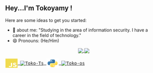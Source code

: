 ## Hey...I'm Tokoyamy !

Here are some ideas to get you started:
- 💬 about me: "Studying in the area of information security. I have a career in the field of technology."
- 😄 Pronouns: (He/Him)
<!--
Here are some ideas to get you started:
- 🔭 I’m currently working on script in python
- 🌱 I’m currently learning ...
- 👯 I’m looking to collaborate on ...
- 🤔 I’m looking for help with ...
- 💬 Ask me about ...
- 📫 How to reach me: ...
- 😄 Pronouns: ...
- ⚡ Fun fact: ...
-->


<div align="center">
  <a href="https://github.com/tokoyamy">
  <img align="center" height="150em" src="https://github-readme-stats.vercel.app/api?username=Tokoyamy&show_icons=true&theme=dark&include_all_commits=true&count_private=true"/>
  <img  align="center" height="150em" src="https://github-readme-stats.vercel.app/api/top-langs/?username=tokoyamy&layout=compact&&theme=dark" />
</div>
<div style="display: inline_block"><br>
  <kbd>
  <img align="center" alt="Toko-Js" height="30" width="40" src="https://raw.githubusercontent.com/devicons/devicon/master/icons/javascript/javascript-plain.svg">
  <img align="center" alt="Toko-Ts" height="30" width="40" src="https://raw.githubusercontent.com/devicons/devicon/master/icons/powerbi/powerbi-plain.svg">
  <img align="center" alt="Toko-Python" height="30" width="40" src="https://raw.githubusercontent.com/devicons/devicon/master/icons/python/python-original.svg">
  <img align="center" alt="Toko-os" height="30" width="40" src="https://cdn.jsdelivr.net/gh/devicons/devicon/icons/ubuntu/ubuntu-plain.svg" />
  </kbd>
</div>
  
  ##
